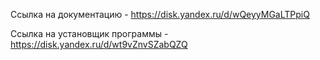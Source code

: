 Ссылка на документацию - https://disk.yandex.ru/d/wQeyyMGaLTPpiQ

Ссылка на установщик программы - https://disk.yandex.ru/d/wt9vZnvSZabQZQ
